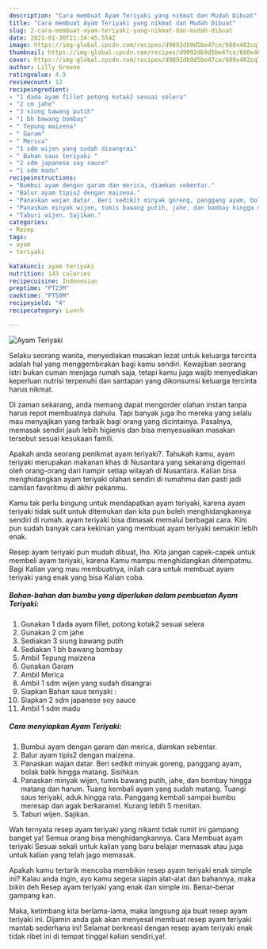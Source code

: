 ```yaml
---
description: "Cara membuat Ayam Teriyaki yang nikmat dan Mudah Dibuat"
title: "Cara membuat Ayam Teriyaki yang nikmat dan Mudah Dibuat"
slug: 2-cara-membuat-ayam-teriyaki-yang-nikmat-dan-mudah-dibuat
date: 2021-01-30T21:34:45.554Z
image: https://img-global.cpcdn.com/recipes/d9092db9d5be47ce/680x482cq70/ayam-teriyaki-foto-resep-utama.jpg
thumbnail: https://img-global.cpcdn.com/recipes/d9092db9d5be47ce/680x482cq70/ayam-teriyaki-foto-resep-utama.jpg
cover: https://img-global.cpcdn.com/recipes/d9092db9d5be47ce/680x482cq70/ayam-teriyaki-foto-resep-utama.jpg
author: Lilly Greene
ratingvalue: 4.9
reviewcount: 12
recipeingredient:
- "1 dada ayam fillet potong kotak2 sesuai selera"
- "2 cm jahe"
- "3 siung bawang putih"
- "1 bh bawang bombay"
- " Tepung maizena"
- " Garam"
- " Merica"
- "1 sdm wijen yang sudah disangrai"
- " Bahan saus teriyaki "
- "2 sdm japanese soy sauce"
- "1 sdm madu"
recipeinstructions:
- "Bumbui ayam dengan garam dan merica, diamkan sebentar."
- "Balur ayam tipis2 dengan maizena."
- "Panaskan wajan datar. Beri sedikit minyak goreng, panggang ayam, bolak balik hingga matang. Sisihkan."
- "Panaskan minyak wijen, tumis bawang putih, jahe, dan bombay hingga matang dan harum. Tuang kembali ayam yang sudah matang. Tuangi saus teriyaki, aduk hingga rata. Panggang kembali sampai bumbu meresap dan agak berkaramel. Kurang lebih 5 menitan."
- "Taburi wijen. Sajikan."
categories:
- Resep
tags:
- ayam
- teriyaki

katakunci: ayam teriyaki 
nutrition: 143 calories
recipecuisine: Indonesian
preptime: "PT23M"
cooktime: "PT50M"
recipeyield: "4"
recipecategory: Lunch

---
```



![Ayam Teriyaki](https://img-global.cpcdn.com/recipes/d9092db9d5be47ce/680x482cq70/ayam-teriyaki-foto-resep-utama.jpg)

Selaku seorang wanita, menyediakan masakan lezat untuk keluarga tercinta adalah hal yang menggembirakan bagi kamu sendiri. Kewajiban seorang istri bukan cuman menjaga rumah saja, tetapi kamu juga wajib menyediakan keperluan nutrisi terpenuhi dan santapan yang dikonsumsi keluarga tercinta harus nikmat.

Di zaman  sekarang, anda memang dapat mengorder olahan instan tanpa harus repot membuatnya dahulu. Tapi banyak juga lho mereka yang selalu mau menyajikan yang terbaik bagi orang yang dicintainya. Pasalnya, memasak sendiri jauh lebih higienis dan bisa menyesuaikan masakan tersebut sesuai kesukaan famili. 



Apakah anda seorang penikmat ayam teriyaki?. Tahukah kamu, ayam teriyaki merupakan makanan khas di Nusantara yang sekarang digemari oleh orang-orang dari hampir setiap wilayah di Nusantara. Kalian bisa menghidangkan ayam teriyaki olahan sendiri di rumahmu dan pasti jadi camilan favoritmu di akhir pekanmu.

Kamu tak perlu bingung untuk mendapatkan ayam teriyaki, karena ayam teriyaki tidak sulit untuk ditemukan dan kita pun boleh menghidangkannya sendiri di rumah. ayam teriyaki bisa dimasak memalui berbagai cara. Kini pun sudah banyak cara kekinian yang membuat ayam teriyaki semakin lebih enak.

Resep ayam teriyaki pun mudah dibuat, lho. Kita jangan capek-capek untuk membeli ayam teriyaki, karena Kamu mampu menghidangkan ditempatmu. Bagi Kalian yang mau membuatnya, inilah cara untuk membuat ayam teriyaki yang enak yang bisa Kalian coba.

<!--inarticleads1-->

##### Bahan-bahan dan bumbu yang diperlukan dalam pembuatan Ayam Teriyaki:

1. Gunakan 1 dada ayam fillet, potong kotak2 sesuai selera
1. Gunakan 2 cm jahe
1. Sediakan 3 siung bawang putih
1. Sediakan 1 bh bawang bombay
1. Ambil  Tepung maizena
1. Gunakan  Garam
1. Ambil  Merica
1. Ambil 1 sdm wijen yang sudah disangrai
1. Siapkan  Bahan saus teriyaki :
1. Siapkan 2 sdm japanese soy sauce
1. Ambil 1 sdm madu




<!--inarticleads2-->

##### Cara menyiapkan Ayam Teriyaki:

1. Bumbui ayam dengan garam dan merica, diamkan sebentar.
1. Balur ayam tipis2 dengan maizena.
1. Panaskan wajan datar. Beri sedikit minyak goreng, panggang ayam, bolak balik hingga matang. Sisihkan.
1. Panaskan minyak wijen, tumis bawang putih, jahe, dan bombay hingga matang dan harum. Tuang kembali ayam yang sudah matang. Tuangi saus teriyaki, aduk hingga rata. Panggang kembali sampai bumbu meresap dan agak berkaramel. Kurang lebih 5 menitan.
1. Taburi wijen. Sajikan.




Wah ternyata resep ayam teriyaki yang nikamt tidak rumit ini gampang banget ya! Semua orang bisa menghidangkannya. Cara Membuat ayam teriyaki Sesuai sekali untuk kalian yang baru belajar memasak atau juga untuk kalian yang telah jago memasak.

Apakah kamu tertarik mencoba membikin resep ayam teriyaki enak simple ini? Kalau anda ingin, ayo kamu segera siapin alat-alat dan bahannya, maka bikin deh Resep ayam teriyaki yang enak dan simple ini. Benar-benar gampang kan. 

Maka, ketimbang kita berlama-lama, maka langsung aja buat resep ayam teriyaki ini. Dijamin anda gak akan menyesal membuat resep ayam teriyaki mantab sederhana ini! Selamat berkreasi dengan resep ayam teriyaki enak tidak ribet ini di tempat tinggal kalian sendiri,ya!.

